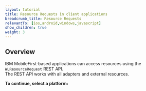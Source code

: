```yaml
---
layout: tutorial
title: Resource Requests in client applications
breadcrumb_title: Resource Requests
relevantTo: [ios,android,windows,javascript]
show_children: true
weight: 3
---
```

## Overview
IBM MobileFirst-based applications can access resources using the `WLResourceRequest` REST API.  
The REST API works with all adapters and external resources.

**To continue, select a platform:**
